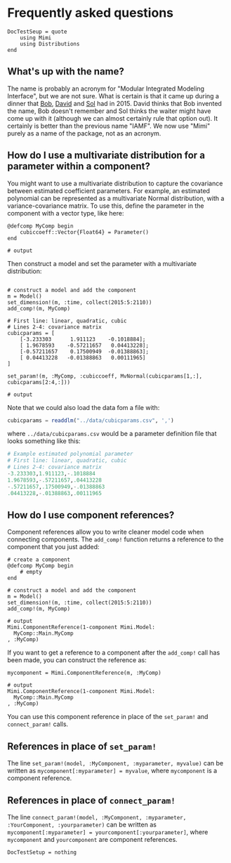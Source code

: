 # Frequently asked questions

```@meta
DocTestSeup = quote
    using Mimi
    using Distributions
end
```
## What's up with the name?

The name is probably an acronym for "Modular Integrated Modeling Interface", but we are not sure. What is certain is that it came up during a dinner that [Bob](http://www.bobkopp.net/), [David](http://www.david-anthoff.com/) and [Sol](http://www.solomonhsiang.com/) had in 2015. David thinks that Bob invented the name, Bob doesn't remember and Sol thinks the waiter might have come up with it (although we can almost certainly rule that option out). It certainly is better than the previous name "IAMF". We now use "Mimi" purely as a name of the package, not as an acronym.

## How do I use a multivariate distribution for a parameter within a component?

You might want to use a multivariate distribution to capture the
covariance between estimated coefficient parameters.  For example, an estimated
polynomial can be represented as a multivariate Normal distribution,
with a variance-covariance matrix.  To use this, define the parameter
in the component with a vector type, like here:

```jldoctest faq1; output = false
@defcomp MyComp begin
    cubiccoeff::Vector{Float64} = Parameter()
end

# output
```

Then construct a model and set the parameter with a multivariate
distribution:

```jldoctest faq1; output = false

# construct a model and add the component
m = Model()
set_dimension!(m, :time, collect(2015:5:2110))
add_comp!(m, MyComp)

# First line: linear, quadratic, cubic
# Lines 2-4: covariance matrix
cubicparams = [
    [-3.233303      1.911123    -0.1018884];
    [ 1.9678593    -0.57211657   0.04413228];
    [-0.57211657    0.17500949  -0.01388863];
    [ 0.04413228   -0.01388863   0.00111965]
]

set_param!(m, :MyComp, :cubiccoeff, MvNormal(cubicparams[1,:], cubicparams[2:4,:]))

# output
```

Note that we could also load the data fom a file with:

```julia
cubicparams = readdlm("../data/cubicparams.csv", ',')
```
where `../data/cubicparams.csv` would be a parameter definition file that looks something like this:
```julia 
# Example estimated polynomial parameter
# First line: linear, quadratic, cubic
# Lines 2-4: covariance matrix
-3.233303,1.911123,-.1018884
1.9678593,-.57211657,.04413228
-.57211657,.17500949,-.01388863
.04413228,-.01388863,.00111965
```

## How do I use component references?

Component references allow you to write cleaner model code when connecting components.  The `add_comp!` function returns a reference to the component that you just added:

```jldoctest faq2; output = false
# create a component
@defcomp MyComp begin
    # empty
end

# construct a model and add the component
m = Model()
set_dimension!(m, :time, collect(2015:5:2110))
add_comp!(m, MyComp)

# output
Mimi.ComponentReference(1-component Mimi.Model:
  MyComp::Main.MyComp
, :MyComp)
```

If you want to get a reference to a component after the `add_comp!` call has been made, you can construct the reference as:
```jldoctest faq2; output = false
mycomponent = Mimi.ComponentReference(m, :MyComp)

# output 
Mimi.ComponentReference(1-component Mimi.Model:
  MyComp::Main.MyComp
, :MyComp)
```

You can use this component reference in place of the `set_param!` and `connect_param!` calls.

## References in place of `set_param!`

The line `set_param!(model, :MyComponent, :myparameter, myvalue)` can be written as `mycomponent[:myparameter] = myvalue`, where `mycomponent` is a component reference.

## References in place of `connect_param!`

The line `connect_param!(model, :MyComponent, :myparameter, :YourComponent, :yourparameter)` can be written as `mycomponent[:myparameter] = yourcomponent[:yourparameter]`, where `mycomponent` and `yourcomponent` are component references.

```@meta
DocTestSetup = nothing
```
